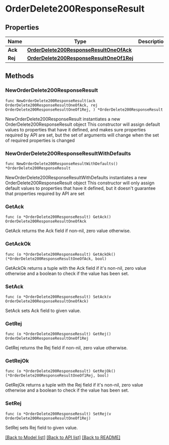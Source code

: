 # OrderDelete200ResponseResult

## Properties

Name | Type | Description | Notes
------------ | ------------- | ------------- | -------------
**Ack** | [**OrderDelete200ResponseResultOneOfAck**](OrderDelete200ResponseResultOneOfAck.md) |  | 
**Rej** | [**OrderDelete200ResponseResultOneOf1Rej**](OrderDelete200ResponseResultOneOf1Rej.md) |  | 

## Methods

### NewOrderDelete200ResponseResult

`func NewOrderDelete200ResponseResult(ack OrderDelete200ResponseResultOneOfAck, rej OrderDelete200ResponseResultOneOf1Rej, ) *OrderDelete200ResponseResult`

NewOrderDelete200ResponseResult instantiates a new OrderDelete200ResponseResult object
This constructor will assign default values to properties that have it defined,
and makes sure properties required by API are set, but the set of arguments
will change when the set of required properties is changed

### NewOrderDelete200ResponseResultWithDefaults

`func NewOrderDelete200ResponseResultWithDefaults() *OrderDelete200ResponseResult`

NewOrderDelete200ResponseResultWithDefaults instantiates a new OrderDelete200ResponseResult object
This constructor will only assign default values to properties that have it defined,
but it doesn't guarantee that properties required by API are set

### GetAck

`func (o *OrderDelete200ResponseResult) GetAck() OrderDelete200ResponseResultOneOfAck`

GetAck returns the Ack field if non-nil, zero value otherwise.

### GetAckOk

`func (o *OrderDelete200ResponseResult) GetAckOk() (*OrderDelete200ResponseResultOneOfAck, bool)`

GetAckOk returns a tuple with the Ack field if it's non-nil, zero value otherwise
and a boolean to check if the value has been set.

### SetAck

`func (o *OrderDelete200ResponseResult) SetAck(v OrderDelete200ResponseResultOneOfAck)`

SetAck sets Ack field to given value.


### GetRej

`func (o *OrderDelete200ResponseResult) GetRej() OrderDelete200ResponseResultOneOf1Rej`

GetRej returns the Rej field if non-nil, zero value otherwise.

### GetRejOk

`func (o *OrderDelete200ResponseResult) GetRejOk() (*OrderDelete200ResponseResultOneOf1Rej, bool)`

GetRejOk returns a tuple with the Rej field if it's non-nil, zero value otherwise
and a boolean to check if the value has been set.

### SetRej

`func (o *OrderDelete200ResponseResult) SetRej(v OrderDelete200ResponseResultOneOf1Rej)`

SetRej sets Rej field to given value.



[[Back to Model list]](../README.md#documentation-for-models) [[Back to API list]](../README.md#documentation-for-api-endpoints) [[Back to README]](../README.md)


